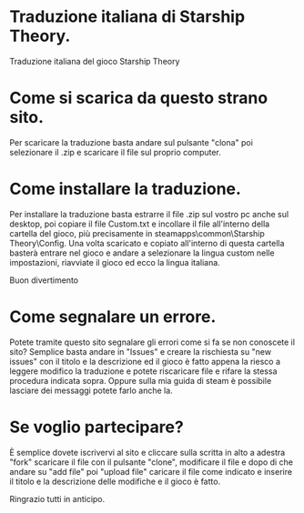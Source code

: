 # Traduzione italiana di Starship Theory.
Traduzione italiana del gioco Starship Theory

# Come si scarica da questo strano sito.
Per scaricare la traduzione basta andare sul pulsante "clona" poi selezionare il .zip e scaricare il file sul proprio computer.

# Come installare la traduzione.
Per installare la traduzione basta estrarre il file .zip sul vostro pc anche sul desktop, poi copiare il file Custom.txt e incollare il file all'interno della cartella del gioco,
più precisamente in steamapps\common\Starship Theory\Config.
Una volta scaricato e copiato all'interno di questa cartella basterà entrare nel gioco e andare a selezionare la lingua custom nelle impostazioni, riavviate il gioco ed ecco
la lingua italiana.

Buon divertimento

# Come segnalare un errore.
Potete tramite questo sito segnalare gli errori come si fa se non conoscete il sito?
Semplice basta andare in "Issues" e creare la rischiesta su "new issues" con il titolo e la descrizione ed il gioco è fatto appena la riesco a leggere modifico la traduzione e potete riscaricare
file e rifare la stessa procedura indicata sopra. Oppure sulla mia guida di steam è possibile lasciare dei messaggi potete farlo anche la.

# Se voglio partecipare?
È semplice dovete iscrivervi al sito e cliccare sulla scritta in alto a adestra "fork" scaricare il file con il pulsante "clone", modificare il file e dopo di che andare su
"add file" poi "upload file" caricare il file come indicato e inserire il titolo e la descrizione delle modifiche e il gioco è fatto.

Ringrazio tutti in anticipo.
